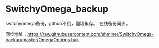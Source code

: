 # SwitchyOmega_backup
switchyomega备份，github不倒，翻墙永存。
在线备份同步。

同步地址：https://raw.githubusercontent.com/shminer/SwitchyOmega-backup/master/OmegaOptions.bak
